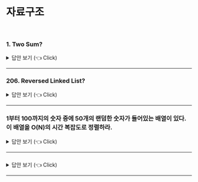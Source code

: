 # 자료구조
<br>

### 1. Two Sum?

<details>
   <summary> 답안 보기 (👈 Click)</summary>
<br />
[참고: 더 개발자, 인터뷰 가이드] 
   
+ 1. 시간 복잡도 O(N^2), 공간 복잡도 O(1)
    ```
       class Solution {
          public int[] twoSum(int[] nums, int target) {

              int[] answer = new int[2]; 

              for(int i=0; i<nums.length; i++){
                  for(int j=i+1; j<nums.length; j++){
                      if(nums[i]+nums[j] == target){
                          answer[0] = i;
                          answer[1] = j;
                      }
                  }
              }

              return answer;
          }
      }     
    ```
  2. 시간 복잡도 O(N), 공간 복잡도 O(N)  
    ```
       class Solution {
          public int[] twoSum(int[] nums, int target) {

              int[] answer = new int[2]; 
              HashMap<Integer, Integer> map = new HashMap<>(); 

              for(int i=0; i<nums.length; i++){
                  if(map.containsKey(target-nums[i])){
                      answer[0] = map.get(target-nums[i]);
                      answer[1] = i;
                  }else{
                      map.put(nums[i], i);
                  }
              }

              return answer;

          }
      }
   
    ```
   
</details>

-----------------------



### 206. Reversed Linked List?

<details>
   <summary> 답안 보기 (👈 Click)</summary>
<br />
[참고: 더 개발자, 인터뷰 가이드] 

  1. Iteration 
+ ```
  class Solution {
    public ListNode reverseList(ListNode head) {
        
        ListNode res = null;

        while(head != null){
            ListNode tmp = new ListNode(head.val);
            tmp.next = res;
            res = tmp;
            head = head.next;
        }

        return res; 
    }
  }
   
  ```
   
  2. Recursive
  ```
    class Solution {
       public ListNode reverseList(ListNode head) {

              if(head == null || head.next == null){
                  return head;
              }

              ListNode reverseNode = reverseList(head.next);

              head.next.next = head;
              head.next = null;

              return reverseNode;

       }
   }
  ```  
   
   
</details>

-----------------------

### 1부터 100까지의 숫자 중에 50개의 랜덤한 숫자가 들어있는 배열이 있다. 이 배열을 O(N)의 시간 복잡도로 정렬하라. 

<details>
   <summary> 답안 보기 (👈 Click)</summary>
<br />
[참고: 더 개발자, 인터뷰 가이드] 

+ ```
      import java.util.*; 

      public class Main {
          public static void main(String args[]) {

            Scanner sc = new Scanner(System.in);
            int[] arr = new int[110];
            int max = 100;
            int min = 1; 

            for(int i=0; i<50; i++){
              int b = (int)(Math.random()*(max-min+1)+min); 

              arr[b] += 1;  
            }

            for(int i=1; i<=100; i++){
                int cnt = arr[i];

                for(int j=1; j<=cnt; j++){
                    System.out.print(i + " ");
                }
            }




          }
      }
   
  ``` 
   
</details>

-----------------------

###  

<details>
   <summary> 답안 보기 (👈 Click)</summary>
<br />
[참고: 더 개발자, 인터뷰 가이드] 

+    
   
</details>

-----------------------





